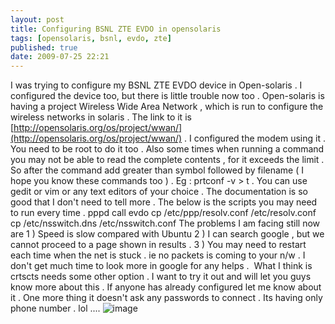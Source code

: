 ```yaml
---
layout: post
title: Configuring BSNL ZTE EVDO in opensolaris
tags: [opensolaris, bsnl, evdo, zte]
published: true
date: 2009-07-25 22:21
---
```

I was trying to configure my BSNL ZTE EVDO device in Open-solaris . I configured the device too, but there is little trouble now too .  Open-solaris is having a project Wireless Wide Area Network , which is run to configure the wireless networks in solaris . The link to it is [http://opensolaris.org/os/project/wwan/](http://opensolaris.org/os/project/wwan/) . I configured the modem using it . You need to be root to do it too . Also some times when running a command you may not be able to read the complete contents , for it exceeds the limit . So after the command add greater than symbol followed by filename ( I hope you know these commands too ) . Eg : prtconf -v \> t . You can use gedit or vim or any text editors of your choice . The documentation is so good that I don't need to tell more .  The below is the scripts you may need to run every time .  pppd call evdo cp /etc/ppp/resolv.conf /etc/resolv.conf cp /etc/nsswitch.dns /etc/nsswitch.conf  The problems I am facing still now are  1 ) Speed is slow compared with Ubuntu  2 ) I can search google , but we cannot proceed to a page shown in results .  3 ) You may need to restart each time when the net is stuck . ie no packets is coming to your n/w .  I don't get much time to look more in google for any helps .  What I think is crtscts needs some other option . I want to try it out and will let you guys know more about this .  If anyone has already configured let me know about it . One more thing it doesn't ask any passwords to connect . Its having only phone number . lol .... ![image](http://www.harikt.com/sites/all/modules/fckeditor/fckeditor/editor/images/smiley/msn/regular_smile.gif)   
